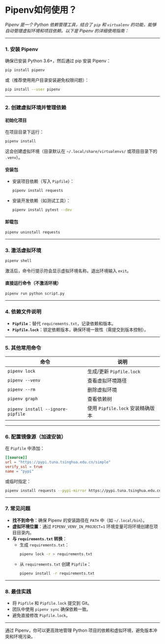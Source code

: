 # Pipenv如何使用？

_Pipenv 是一个 Python 依赖管理工具，结合了 `pip` 和 `virtualenv` 的功能，能够自动管理虚拟环境和项目依赖。以下是 Pipenv 的详细使用指南：_

---

### **1. 安装 Pipenv**
确保已安装 Python 3.6+，然后通过 pip 安装 Pipenv：
```bash
pip install pipenv
```
或（推荐使用用户目录安装避免权限问题）：
```bash
pip install --user pipenv
```

---

### **2. 创建虚拟环境并管理依赖**
#### **初始化项目**
在项目目录下运行：
```bash
pipenv install
```
这会创建虚拟环境（目录默认在 `~/.local/share/virtualenvs/` 或项目目录下的 `.venv`）。

#### **安装包**
- 安装项目依赖（写入 `Pipfile`）：
  ```bash
  pipenv install requests
  ```
- 安装开发依赖（如测试工具）：
  ```bash
  pipenv install pytest --dev
  ```

#### **卸载包**
```bash
pipenv uninstall requests
```

---

### **3. 激活虚拟环境**
```bash
pipenv shell
```
激活后，命令行提示符会显示虚拟环境名称。退出环境输入 `exit`。

#### **直接运行命令（不激活环境）**
```bash
pipenv run python script.py
```

---

### **4. 依赖文件说明**
- **`Pipfile`**：替代 `requirements.txt`，记录依赖和版本。
- **`Pipfile.lock`**：锁定依赖版本，确保环境一致性（需提交到版本控制）。

---

### **5. 其他常用命令**
| 命令 | 说明 |
|------|------|
| `pipenv lock` | 生成/更新 `Pipfile.lock` |
| `pipenv --venv` | 查看虚拟环境路径 |
| `pipenv --rm` | 删除虚拟环境 |
| `pipenv graph` | 查看依赖树 |
| `pipenv install --ignore-pipfile` | 使用 `Pipfile.lock` 安装精确版本 |

---

### **6. 配置镜像源（加速安装）**
在 `Pipfile` 中添加：
```toml
[[source]]
url = "https://pypi.tuna.tsinghua.edu.cn/simple"
verify_ssl = true
name = "pypi"
```

或临时指定：
```bash
pipenv install requests --pypi-mirror https://pypi.tuna.tsinghua.edu.cn/simple
```

---

### **7. 常见问题**
- **找不到命令**：确保 Pipenv 的安装路径在 `PATH` 中（如 `~/.local/bin`）。
- **虚拟环境位置**：通过 `PIPENV_VENV_IN_PROJECT=1` 环境变量可将环境创建在项目目录内。
- **与 `requirements.txt` 转换**：
  - 生成 `requirements.txt`：
    ```bash
    pipenv lock -r > requirements.txt
    ```
  - 从 `requirements.txt` 创建 `Pipfile`：
    ```bash
    pipenv install -r requirements.txt
    ```

---

### **8. 最佳实践**
- 将 `Pipfile` 和 `Pipfile.lock` 提交到 Git。
- 团队中使用 `pipenv sync` 确保依赖一致。
- 避免直接修改 `Pipfile.lock`。

---

通过 Pipenv，你可以更高效地管理 Python 项目的依赖和虚拟环境，避免版本冲突和环境污染。
